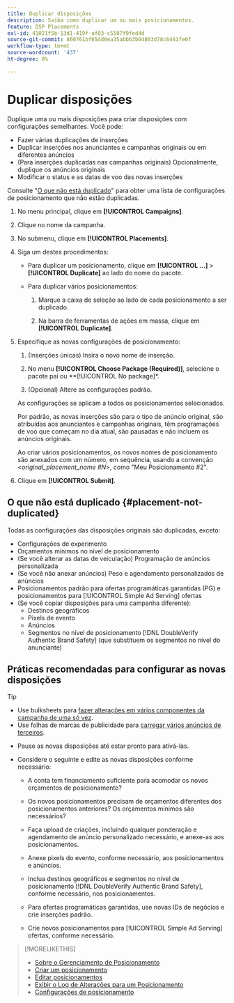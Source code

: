 ```yaml
---
title: Duplicar disposições
description: Saiba como duplicar um ou mais posicionamentos.
feature: DSP Placements
exl-id: 41021f5b-13d1-419f-af03-c5507f9fed4d
source-git-commit: 860761bf65dd6ea35abbb3b04863d78c6461fe0f
workflow-type: tm+mt
source-wordcount: '437'
ht-degree: 0%

---
```


# Duplicar disposições

<!-- Some placements don't have this option. Clarify which placement types aren't eligible -- is it PG placements, or all placements using private inventory? And anything else? -->

Duplique uma ou mais disposições para criar disposições com configurações semelhantes. Você pode:

* Fazer várias duplicações de inserções
* Duplicar inserções nos anunciantes e campanhas originais ou em diferentes anúncios
* (Para inserções duplicadas nas campanhas originais) Opcionalmente, duplique os anúncios originais
* Modificar o status e as datas de voo das novas inserções

Consulte &quot;[O que não está duplicado](#placement-not-duplicated)&quot; para obter uma lista de configurações de posicionamento que não estão duplicadas.

1. No menu principal, clique em **[!UICONTROL Campaigns]**.

1. Clique no nome da campanha.

1. No submenu, clique em **[!UICONTROL Placements]**.

1. Siga um destes procedimentos:

   * Para duplicar um posicionamento, clique em **[!UICONTROL ...]** > **[!UICONTROL Duplicate]** ao lado do nome do pacote.

   * Para duplicar vários posicionamentos:

      1. Marque a caixa de seleção ao lado de cada posicionamento a ser duplicado.

      1. Na barra de ferramentas de ações em massa, clique em **[!UICONTROL Duplicate]**.

1. Especifique as novas configurações de posicionamento:

   1. (Inserções únicas) Insira o novo nome de inserção.

   1. No menu **[!UICONTROL Choose Package (Required)]**, selecione o pacote pai ou **[!UICONTROL No package]*.

   1. (Opcional) Altere as configurações padrão.

   As configurações se aplicam a todos os posicionamentos selecionados.

   Por padrão, as novas inserções são para o tipo de anúncio original, são atribuídas aos anunciantes e campanhas originais, têm programações de voo que começam no dia atual, são pausadas e não incluem os anúncios originais.

   Ao criar vários posicionamentos, os novos nomes de posicionamento são anexados com um número, em sequência, usando a convenção &lt;*original_placement_name #N*>, como &quot;Meu Posicionamento #2&quot;.

1. Clique em **[!UICONTROL Submit]**.

## O que não está duplicado {#placement-not-duplicated}

Todas as configurações das disposições originais são duplicadas, exceto:

* Configurações de experimento
* Orçamentos mínimos no nível de posicionamento
* (Se você alterar as datas de veiculação) Programação de anúncios personalizada
* (Se você não anexar anúncios) Peso e agendamento personalizados de anúncios
* Posicionamentos padrão para ofertas programáticas garantidas (PG) e posicionamentos para [!UICONTROL Simple Ad Serving] ofertas
* (Se você copiar disposições para uma campanha diferente):
   * Destinos geográficos
   * Pixels de evento
   * Anúncios
   * Segmentos no nível de posicionamento [!DNL DoubleVerify Authentic Brand Safety] (que substituem os segmentos no nível do anunciante)

## Práticas recomendadas para configurar as novas disposições

>[!TIP]
>
>* Use bulksheets para [fazer alterações em vários componentes da campanha de uma só vez](/help/dsp/campaign-management/campaign-components-review-edit.md).
>* Use folhas de marcas de publicidade para [carregar vários anúncios de terceiros](/help/dsp/campaign-management/ads/ad-create-multiple.md).

* Pause as novas disposições até estar pronto para ativá-las.

* Considere o seguinte e edite as novas disposições conforme necessário:

   * A conta tem financiamento suficiente para acomodar os novos orçamentos de posicionamento?

   * Os novos posicionamentos precisam de orçamentos diferentes dos posicionamentos anteriores? Os orçamentos mínimos são necessários?

   * Faça upload de criações, incluindo qualquer ponderação e agendamento de anúncio personalizado necessário, e anexe-as aos posicionamentos.

   * Anexe pixels do evento, conforme necessário, aos posicionamentos e anúncios.

   * Inclua destinos geográficos e segmentos no nível de posicionamento [!DNL DoubleVerify Authentic Brand Safety], conforme necessário, nos posicionamentos.

   * Para ofertas programáticas garantidas, use novas IDs de negócios e crie inserções padrão.

   * Crie novos posicionamentos para [!UICONTROL Simple Ad Serving] ofertas, conforme necessário.

>[!MORELIKETHIS]
>
>* [Sobre o Gerenciamento de Posicionamento](placement-about.md)
>* [Criar um posicionamento](placement-create.md)
>* [Editar posicionamentos](placement-edit.md)
>* [Exibir o Log de Alterações para um Posicionamento](placement-change-log.md)
>* [Configurações de posicionamento](placement-settings.md)
